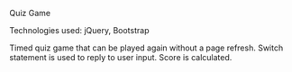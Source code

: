Quiz Game

Technologies used: jQuery, Bootstrap

Timed quiz game that can be played again without a page refresh. Switch statement is used to reply to user input. Score is calculated.
